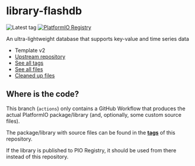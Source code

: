 # library-flashdb

![Latest tag](https://img.shields.io/github/v/tag/libretiny-eu/library-flashdb?label=latest%20tag)
[![PlatformIO Registry](https://badges.registry.platformio.org/packages/kuba2k2/library/FlashDB.svg)](https://registry.platformio.org/libraries/kuba2k2/FlashDB)

An ultra-lightweight database that supports key-value and time series data

- Template v2
- [Upstream repository](https://github.com/armink/FlashDB)
- [See all tags](https://github.com/libretiny-eu/library-flashdb/tags)
- [See all files](https://github.com/libretiny-eu/library-flashdb/tree/platformio)
- [Cleaned up files](https://github.com/libretiny-eu/library-flashdb/blob/actions/.github/workflows/platformio-package.yml#L68-76)

## Where is the code?

This branch (`actions`) only contains a GitHub Workflow that produces the actual PlatformIO package/library (and, optionally, some custom source files).

The package/library with source files can be found in the [**tags**](https://github.com/libretiny-eu/library-flashdb/tags) of this repository.

If the library is published to PIO Registry, it should be used from there instead of this repository.
